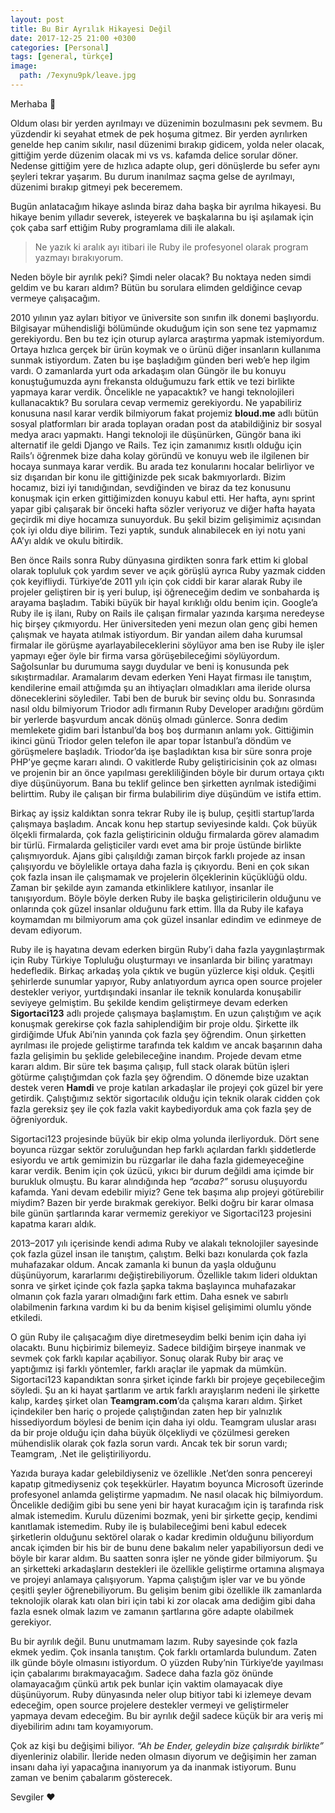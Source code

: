 ```yaml
---
layout: post
title: Bu Bir Ayrılık Hikayesi Değil
date: 2017-12-25 21:00 +0300
categories: [Personal]
tags: [general, türkçe]
image:
  path: /7exynu9pk/leave.jpg
---
```

Merhaba 👋

Oldum olası bir yerden ayrılmayı ve düzenimin bozulmasını pek sevmem. Bu yüzdendir ki seyahat etmek de pek hoşuma gitmez. Bir yerden ayrılırken genelde hep canim sıkılır, nasıl düzenimi bırakıp gidicem, yolda neler olacak, gittiğim yerde düzenim olacak mi vs vs. kafamda delice sorular döner. Nedense gittiğim yere de hızlıca adapte olup, geri dönüşlerde bu sefer aynı şeyleri tekrar yaşarım. Bu durum inanılmaz saçma gelse de ayrılmayı, düzenimi bırakıp gitmeyi pek beceremem.

Bugün anlatacağım hikaye aslında biraz daha başka bir ayrılma hikayesi. Bu hikaye benim yılladır severek, isteyerek ve başkalarına bu işi aşılamak için çok çaba sarf ettiğim Ruby programlama dili ile alakalı.

> Ne yazık ki aralık ayı itibari ile Ruby ile profesyonel olarak program yazmayı bırakıyorum.

Neden böyle bir ayrılık peki? Şimdi neler olacak? Bu noktaya neden simdi geldim ve bu kararı aldım? Bütün bu sorulara elimden geldiğince cevap vermeye çalışacağım.

2010 yılının yaz ayları bitiyor ve üniversite son sınıfın ilk donemi başlıyordu. Bilgisayar mühendisliği bölümünde okuduğum için son sene tez yapmamız gerekiyordu. Ben bu tez için oturup aylarca araştırma yapmak istemiyordum. Ortaya hızlıca gerçek bir ürün koymak ve o ürünü diğer insanların kullanıma sunmak istiyordum. Zaten bu işe başladığım günden beri web’e hep ilgim vardı. O zamanlarda yurt oda arkadaşım olan Güngör ile bu konuyu konuştuğumuzda aynı frekansta olduğumuzu fark ettik ve tezi birlikte yapmaya karar verdik. Öncelikle ne yapacaktık? ve hangi teknolojileri kullanacaktık? Bu sorulara cevap vermemiz gerekiyordu. Ne yapabiliriz konusuna nasıl karar verdik bilmiyorum fakat projemiz **bloud.me** adlı bütün sosyal platformları bir arada toplayan oradan post da atabildiğiniz bir sosyal medya aracı yapmaktı. Hangi teknoloji ile düşünürken, Güngör bana iki alternatif ile geldi Django ve Rails. Tez için zamanımız kısıtlı olduğu için Rails’ı öğrenmek bize daha kolay göründü ve konuyu web ile ilgilenen bir hocaya sunmaya karar verdik. Bu arada tez konularını hocalar belirliyor ve siz dışarıdan bir konu ile gittiğinizde pek sıcak bakmıyorlardı. Bizim hocamız, bizi iyi tanıdığından, sevdiğinden ve biraz da tez konusunu konuşmak için erken gittiğimizden konuyu kabul etti. Her hafta, aynı sprint yapar gibi çalışarak bir önceki hafta sözler veriyoruz ve diğer hafta hayata geçirdik mi diye hocamıza sunuyorduk. Bu şekil bizim gelişimimiz açısından çok iyi oldu diye bilirim. Tezi yaptık, sunduk alınabilecek en iyi notu yani AA’yı aldık ve okulu bitirdik.

Ben önce Rails sonra Ruby dünyasına girdikten sonra fark ettim ki global olarak topluluk çok yardım sever ve açık görüşlü ayrıca Ruby yazmak cidden çok keyifliydi. Türkiye’de 2011 yılı için çok ciddi bir karar alarak Ruby ile projeler geliştiren bir iş yeri bulup, işi öğreneceğim dedim ve sonbaharda iş arayama başladım. Tabiki büyük bir hayal kırıklığı oldu benim için. Google’a Ruby ile iş ilanı, Ruby on Rails ile çalışan firmalar yazında karşıma neredeyse hiç birşey çıkmıyordu. Her üniversiteden yeni mezun olan genç gibi hemen çalışmak ve hayata atılmak istiyordum. Bir yandan ailem daha kurumsal firmalar ile görüşme ayarlayabileceklerini söylüyor ama ben ise Ruby ile işler yapmayı eğer öyle bir firma varsa görüşebileceğimi söylüyordum. Sağolsunlar bu durumuma saygı duydular ve beni iş konusunda pek sıkıştırmadılar. Aramalarım devam ederken Yeni Hayat firması ile tanıştım, kendilerine email attığımda şu an ihtiyaçları olmadıkları ama ileride olursa döneceklerini söylediler. Tabi ben de buruk bir sevinç oldu bu. Sonrasında nasıl oldu bilmiyorum Triodor adlı firmanın Ruby Developer aradığını gördüm bir yerlerde başvurdum ancak dönüş olmadı günlerce. Sonra dedim memlekete gidim bari İstanbul’da boş boş durmanın anlamı yok. Gittiğimin ikinci günü Triodor gelen telefon ile apar topar İstanbul’a döndüm ve görüşmelere başladık. Triodor’da işe başladıktan kısa bir süre sonra proje PHP’ye geçme kararı alındı. O vakitlerde Ruby geliştiricisinin çok az olması ve projenin bir an önce yapılması gerekliliğinden böyle bir durum ortaya çıktı diye düşünüyorum. Bana bu teklif gelince ben şirketten ayrılmak istediğimi belirttim. Ruby ile çalışan bir firma bulabilirim diye düşündüm ve istifa ettim.

Birkaç ay işsiz kaldıktan sonra tekrar Ruby ile iş bulup, çeşitli startup’larda çalışmaya başladım. Ancak konu hep startup seviyesinde kaldı. Çok büyük ölçekli firmalarda, çok fazla geliştiricinin olduğu firmalarda görev alamadım bir türlü. Firmalarda gelişticiler vardı evet ama bir proje üstünde birlikte çalışmıyorduk. Ajans gibi çalışıldığı zaman birçok farklı projede az insan çalışıyordu ve böylelikle ortaya daha fazla iş çıkıyordu. Beni en çok sıkan çok fazla insan ile çalışmamak ve projelerin ölçeklerinin küçüklüğü oldu. Zaman bir şekilde ayın zamanda etkinliklere katılıyor, insanlar ile tanışıyordum. Böyle böyle derken Ruby ile başka geliştiricilerin olduğunu ve onlarında çok güzel insanlar olduğunu fark ettim. İlla da Ruby ile kafaya koymamdan mı bilmiyorum ama çok güzel insanlar edindim ve edinmeye de devam ediyorum.

Ruby ile iş hayatına devam ederken birgün Ruby’i daha fazla yaygınlaştırmak için Ruby Türkiye Topluluğu oluşturmayı ve insanlarda bir bilinç yaratmayı hedefledik. Birkaç arkadaş yola çıktık ve bugün yüzlerce kişi olduk. Çeşitli şehirlerde sunumlar yapıyor, Ruby anlatıyordum ayrıca open source projeler destekler veriyor, yurtdışındaki insanlar ile teknik konularda konuşabilir seviyeye gelmiştim. Bu şekilde kendim geliştirmeye devam ederken **Sigortaci123** adlı projede çalışmaya başlamıştım. En uzun çalıştığım ve açık konuşmak gerekirse çok fazla sahiplendiğim bir proje oldu. Şirkette ilk girdiğimde Ufuk Abi’nin yanında çok fazla şey öğrendim. Onun şirketten ayrılması ile projede geliştirme tarafında tek kaldım ve ancak başarının daha fazla gelişimin bu şeklide gelebileceğine inandım. Projede devam etme kararı aldım. Bir süre tek başıma çalışıp, full stack olarak bütün işleri götürme çalıştığımdan çok fazla şey öğrendim. O dönemde bize uzaktan destek veren **Hamdi** ve proje katılan arkadaşlar ile projeyi çok güzel bir yere getirdik. Çalıştığımız sektör sigortacılık olduğu için teknik olarak cidden çok fazla gereksiz şey ile çok fazla vakit kaybediyorduk ama çok fazla şey de öğreniyorduk.

Sigortaci123 projesinde büyük bir ekip olma yolunda ilerliyorduk. Dört sene boyunca rüzgar sektör zoruluğundan hep farklı açılardan farklı şiddetlerde esiyordu ve artık gemimizin bu rüzgarlar ile daha fazla gidemeyeceğine karar verdik. Benim için çok üzücü, yıkıcı bir durum değildi ama içimde bir burukluk olmuştu. Bu karar alındığında hep _“acaba?”_ sorusu oluşuyordu kafamda. Yani devam edebilir miyiz? Gene tek başıma alıp projeyi götürebilir miydim? Bazen bir yerde bırakmak gerekiyor. Belki doğru bir karar olmasa bile günün şartlarında karar vermemiz gerekiyor ve Sigortaci123 projesini kapatma kararı aldık.

2013–2017 yılı içerisinde kendi adıma Ruby ve alakalı teknolojiler sayesinde çok fazla güzel insan ile tanıştım, çalıştım. Belki bazı konularda çok fazla muhafazakar oldum. Ancak zamanla ki bunun da yaşla olduğunu düşünüyorum, kararlarımı değiştirebiliyorum. Özellikle takım lideri olduktan sonra ve şirket içinde çok fazla şapka takma başlayınca muhafazakar olmanın çok fazla yararı olmadığını fark ettim. Daha esnek ve sabırlı olabilmenin farkına vardım ki bu da benim kişisel gelişimimi olumlu yönde etkiledi.

O gün Ruby ile çalışacağım diye diretmeseydim belki benim için daha iyi olacaktı. Bunu hiçbirimiz bilemeyiz. Sadece bildiğim birşeye inanmak ve sevmek çok farklı kapılar açabiliyor. Sonuç olarak Ruby bir araç ve yaptığımız işi farklı yöntemler, farklı araçlar ile yapmak da mümkün. Sigortaci123 kapandıktan sonra şirket içinde farklı bir projeye geçebileceğim söyledi. Şu an ki hayat şartlarım ve artık farklı arayışlarım nedeni ile şirkette kalıp, kardeş şirket olan **Teamgram.com**’da çalışma kararı aldım. Şirket içindekiler ben hariç o projede çalıştığından zaten hep bir yalnızlık hissediyordum böylesi de benim için daha iyi oldu. Teamgram uluslar arası da bir proje olduğu için daha büyük ölçekliydi ve çözülmesi gereken mühendislik olarak çok fazla sorun vardı. Ancak tek bir sorun vardı; Teamgram, .Net ile geliştiriliyordu.

Yazıda buraya kadar gelebildiyseniz ve özellikle .Net’den sonra pencereyi kapatıp gitmediyseniz çok teşekkürler. Hayatım boyunca Microsoft üzerinde profesyonel anlamda geliştirme yapmadım. Ne nasıl olacak hiç bilmiyordum. Öncelikle dediğim gibi bu sene yeni bir hayat kuracağım için iş tarafında risk almak istemedim. Kurulu düzenimi bozmak, yeni bir şirkette geçip, kendimi kanıtlamak istemedim. Ruby ile iş bulabileceğimi beni kabul edecek şirketlerin olduğunu sektörel olarak o kadar kredimin olduğunu biliyordum ancak içimden bir his bir de bunu dene bakalım neler yapabiliyorsun dedi ve böyle bir karar aldım. Bu saatten sonra işler ne yönde gider bilmiyorum. Şu an şirketteki arkadaşların destekleri ile özellikle geliştirme ortamına alışmaya ve projeyi anlamaya çalışıyorum. Yapma çalıştığım işler var ve bu yönde çeşitli şeyler öğrenebiliyorum. Bu gelişim benim gibi özellikle ilk zamanlarda teknolojik olarak katı olan biri için tabi ki zor olacak ama dediğim gibi daha fazla esnek olmak lazım ve zamanın şartlarına göre adapte olabilmek gerekiyor.

Bu bir ayrılık değil. Bunu unutmamam lazım. Ruby sayesinde çok fazla ekmek yedim. Çok insanla tanıştım. Çok farklı ortamlarda bulundum. Zaten ilk günde böyle olmasını istiyordum. O yüzden Ruby’nin Türkiye’de yayılması için çabalarımı bırakmayacağım. Sadece daha fazla göz önünde olamayacağım çünkü artık pek bunlar için vaktim olamayacak diye düşünüyorum. Ruby dünyasında neler olup bitiyor tabi ki izlemeye devam edeceğim, open source projelere destekler vermeyi ve geliştirmeler yapmaya devam edeceğim. Bu bir ayrılık değil sadece küçük bir ara veriş mi diyebilirim adını tam koyamıyorum.

Çok az kişi bu değişimi biliyor. _“Ah be Ender, geleydin bize çalışırdık birlikte”_ diyenleriniz olabilir. İleride neden olmasın diyorum ve değişimin her zaman insanı daha iyi yapacağına inanıyorum ya da inanmak istiyorum. Bunu zaman ve benim çabalarım gösterecek.

Sevgiler ❤️